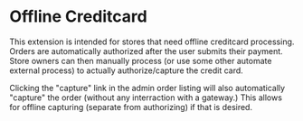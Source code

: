 Offline Creditcard
==================

This extension is intended for stores that need offline creditcard processing.  Orders are automatically authorized after the user submits their payment.  Store owners can then manually process (or use some other automate external process) to actually authorize/capture the credit card.  

Clicking the "capture" link in the admin order listing will also automatically "capture" the order (without any interraction with a gateway.)  This allows for offline capturing (separate from authorizing) if that is desired.  